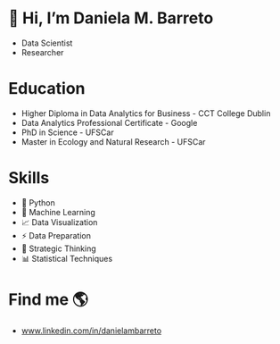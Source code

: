 # 👋 Hi, I’m Daniela M. Barreto
- Data Scientist
- Researcher

# Education
- Higher Diploma in Data Analytics for Business - CCT College Dublin
- Data Analytics Professional Certificate - Google 
- PhD in Science - UFSCar
- Master in Ecology and Natural Research - UFSCar
  
# Skills
- 🐍 Python
- 🔮 Machine Learning
- 📈 Data Visualization
- ⚡ Data Preparation
- 👀 Strategic Thinking
- 📊 Statistical Techniques

# Find me 🌎
- www.linkedin.com/in/danielambarreto

  


<!---
Daniela-MB/Daniela-MB is a ✨ special ✨ repository because its `README.md` (this file) appears on your GitHub profile.
You can click the Preview link to take a look at your changes.
--->
